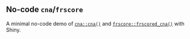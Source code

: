 ## No-code `cna`/`frscore`

A minimal no-code demo of [`cna::cna()`](https://cran.r-project.org/web/packages/cna/index.html) and [`frscore::frscored_cna()`](https://cran.r-project.org/web/packages/frscore/index.html) with Shiny.
